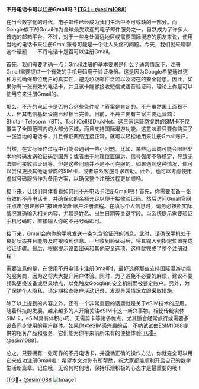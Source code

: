 **不丹电话卡可以注册Gmail吗？[[TG💪+ @esim1088](https://t.me/s/esim1088)]**

在当今数字化的时代，电子邮件已经成为我们生活中不可或缺的一部分。而Google旗下的Gmail作为全球最受欢迎的电子邮件服务之一，自然成为了许多人首选的邮箱平台。不过，对于一些身处偏远地区或需要国际漫游的朋友来说，使用当地的电话卡来注册Gmail账号可能是一个让人头疼的问题。今天，我们就来聊聊这个话题——不丹电话卡是否可以注册Gmail。

首先，我们需要明确一点：Gmail注册的基本要求是什么？通常情况下，注册Gmail需要提供一个有效的手机号码用于验证身份。这是因为Google希望通过这种方式确保每位用户的真实性，避免垃圾邮件泛滥以及潜在的安全隐患。因此，如果你有一张有效的电话卡，并且该卡能够接收短信或语音验证码，理论上你是可以使用它来注册Gmail的。

那么，不丹的电话卡是否符合这些条件呢？答案是肯定的。不丹虽然国土面积不大，但其电信基础设施已经相当完善。目前，不丹主要有三家主要运营商：Bhutan Telecom（BT）、TashiCell和DrukNet。这三家运营商提供的SIM卡不仅覆盖了全国范围内的大部分区域，而且支持国际漫游功能。这意味着只要你购买了一张当地的电话卡，并且保证网络连接正常，就可以轻松地用来注册Gmail账户。

当然，在实际操作过程中可能会遇到一些小问题。比如，某些运营商可能会限制非本地号码发送验证码到国外；或者由于地理位置偏远，信号强度不够稳定，导致无法顺利接收验证码等。但是这些问题并不是不可克服的。如果遇到这种情况，你可以尝试更换其他运营商的SIM卡，或者联系客服寻求帮助。此外，也可以考虑使用虚拟号码服务作为备用方案，以确保整个注册过程更加顺畅。

接下来，让我们具体看看如何用不丹电话卡注册Gmail吧！首先，你需要准备一张有效的不丹电话卡，并确保它的余额充足以便于接收验证码。然后访问Gmail官网并点击“创建账户”按钮开始新账户注册流程。在填写个人信息时，请务必按照实际情况准确输入相关内容，尤其是姓名、出生日期等关键字段。当系统提示需要验证手机号码时，直接输入你的不丹号码即可。

接下来，Gmail会向你的手机发送一条包含验证码的消息。此时，请确保手机处于良好状态并且能够及时接收到信息。一旦收到验证码后，将其输入到指定位置完成验证步骤。最后，根据提示设置密码和其他安全选项，这样就完成了整个注册过程！

需要注意的是，在使用不丹电话卡注册Gmail时，最好选择那些支持国际漫游功能的服务商，因为这将大大提升用户体验。同时，为了避免不必要的麻烦，建议不要频繁更换设备或登录地点，以免触发Google的安全机制而被锁定账户。另外，为了保护个人隐私，请定期检查账户活动记录，发现异常情况立即采取措施。

除了以上提到的内容之外，还有一个非常重要的话题就是关于eSIM技术的应用。随着科技的发展，越来越多的人开始关注eSIM卡这一新兴事物。相比传统实体SIM卡，eSIM具有体积小巧、无需剪卡等诸多优点，尤其适合经常旅行或需要多设备同步使用的用户群体。如果你对eSIM感兴趣的话，不妨试试由ESIM1088提供的相关产品和服务，它们能为你带来前所未有的便捷体验[[TG💪+ @esim1088](https://t.me/s/esim1088)]。

总之，只要拥有一张可靠的不丹电话卡，并遵循正确的操作方法，你就完全可以用它来成功注册Gmail啦！希望本文对你有所帮助，祝大家都能顺利开启自己的数字生活新篇章。记住哦，无论何时何地，保持乐观积极的心态才是最重要的哦！

[[TG💪+ @esim1088](https://t.me/s/esim1088) ![Image](https://i.postimg.cc/4NQfJmqS/Snipaste-2025-05-13-00-14-12.png)]